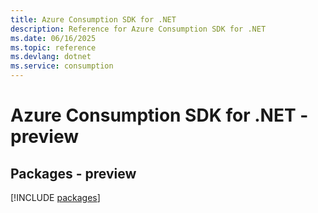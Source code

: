```yaml
---
title: Azure Consumption SDK for .NET
description: Reference for Azure Consumption SDK for .NET
ms.date: 06/16/2025
ms.topic: reference
ms.devlang: dotnet
ms.service: consumption
---
```

# Azure Consumption SDK for .NET - preview
## Packages - preview
[!INCLUDE [packages](consumption-index.md)]